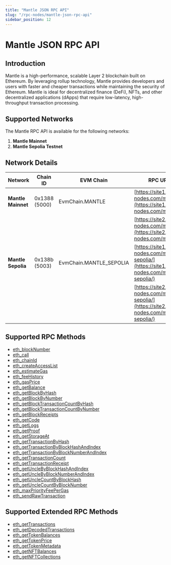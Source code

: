 ```yaml
---
title: "Mantle JSON RPC API"
slug: "/rpc-nodes/mantle-json-rpc-api"
sidebar_position: 12
---
```


# Mantle JSON RPC API

## Introduction

Mantle is a high-performance, scalable Layer 2 blockchain built on Ethereum. By leveraging rollup technology, Mantle provides developers and users with faster and cheaper transactions while maintaining the security of Ethereum. Mantle is ideal for decentralized finance (DeFi), NFTs, and other decentralized applications (dApps) that require low-latency, high-throughput transaction processing.

## Supported Networks

The Mantle RPC API is available for the following networks:

1. **Mantle Mainnet**
2. **Mantle Sepolia Testnet**

## Network Details

| Network            | Chain ID      | EVM Chain               | RPC URLs                                                                                           |
| ------------------ | ------------- | ----------------------- | -------------------------------------------------------------------------------------------------- |
| **Mantle Mainnet** | 0x1388 (5000) | EvmChain.MANTLE         | [https://site1.moralis-nodes.com/mantle/](https://site1.moralis-nodes.com/mantle/)                 |
|                    |               |                         | [https://site2.moralis-nodes.com/mantle/](https://site2.moralis-nodes.com/mantle/)                 |
| **Mantle Sepolia** | 0x138b (5003) | EvmChain.MANTLE_SEPOLIA | [https://site1.moralis-nodes.com/mantle-sepolia/](https://site1.moralis-nodes.com/mantle-sepolia/) |
|                    |               |                         | [https://site2.moralis-nodes.com/mantle-sepolia/](https://site2.moralis-nodes.com/mantle-sepolia/) |

## Supported RPC Methods

- [eth_blockNumber](/rpc-nodes/reference/eth_blockNumber)
- [eth_call](/rpc-nodes/reference/eth_call)
- [eth_chainId](/rpc-nodes/reference/eth_chainId)
- [eth_createAccessList](/rpc-nodes/reference/eth_createAccessList)
- [eth_estimateGas](/rpc-nodes/reference/eth_estimateGas)
- [eth_feeHistory](/rpc-nodes/reference/eth_feeHistory)
- [eth_gasPrice](/rpc-nodes/reference/eth_gasPrice)
- [eth_getBalance](/rpc-nodes/reference/eth_getBalance)
- [eth_getBlockByHash](/rpc-nodes/reference/eth_getBlockByHash)
- [eth_getBlockByNumber](/rpc-nodes/reference/eth_getBlockByNumber)
- [eth_getBlockTransactionCountByHash](/rpc-nodes/reference/eth_getBlockTransactionCountByHash)
- [eth_getBlockTransactionCountByNumber](/rpc-nodes/reference/eth_getBlockTransactionCountByNumber)
- [eth_getBlockReceipts](/rpc-nodes/reference/eth_getBlockReceipts)
- [eth_getCode](/rpc-nodes/reference/eth_getCode)
- [eth_getLogs](/rpc-nodes/reference/eth_getLogs)
- [eth_getProof](/rpc-nodes/reference/eth_getProof)
- [eth_getStorageAt](/rpc-nodes/reference/eth_getStorageAt)
- [eth_getTransactionByHash](/rpc-nodes/reference/eth_getTransactionByHash)
- [eth_getTransactionByBlockHashAndIndex](/rpc-nodes/reference/eth_getTransactionByBlockHashAndIndex)
- [eth_getTransactionByBlockNumberAndIndex](/rpc-nodes/reference/eth_getTransactionByBlockNumberAndIndex)
- [eth_getTransactionCount](/rpc-nodes/reference/eth_getTransactionCount)
- [eth_getTransactionReceipt](/rpc-nodes/reference/eth_getTransactionReceipt)
- [eth_getUncleByBlockHashAndIndex](/rpc-nodes/reference/eth_getUncleByBlockHashAndIndex)
- [eth_getUncleByBlockNumberAndIndex](/rpc-nodes/reference/eth_getUncleByBlockNumberAndIndex)
- [eth_getUncleCountByBlockHash](/rpc-nodes/reference/eth_getUncleCountByBlockHash)
- [eth_getUncleCountByBlockNumber](/rpc-nodes/reference/eth_getUncleCountByBlockNumber)
- [eth_maxPriorityFeePerGas](/rpc-nodes/reference/eth_maxPriorityFeePerGas)
- [eth_sendRawTransaction](/rpc-nodes/reference/eth_sendRawTransaction)

## Supported Extended RPC Methods

- [eth_getTransactions](/rpc-nodes/reference/extended-rpc/eth_getTransactions)
- [eth_getDecodedTransactions](/rpc-nodes/reference/extended-rpc/eth_getDecodedTransactions)
- [eth_getTokenBalances](/rpc-nodes/reference/extended-rpc/eth_getTokenBalances)
- [eth_getTokenPrice](/rpc-nodes/reference/extended-rpc/eth_getTokenPrice)
- [eth_getTokenMetadata](/rpc-nodes/reference/extended-rpc/eth_getTokenMetadata)
- [eth_getNFTBalances](/rpc-nodes/reference/extended-rpc/eth_getNFTBalances)
- [eth_getNFTCollections](/rpc-nodes/reference/extended-rpc/eth_getNFTCollections)
